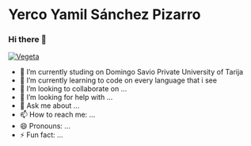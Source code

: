 # Yerco Yamil Sánchez Pizarro

### Hi there 👋

[![Vegeta](/assets/images/shiprock.jpg "Shiprock, New Mexico by Beau Rogers")](https://cdn.hobbyconsolas.com/sites/navi.axelspringer.es/public/styles/hc_1440x810/public/media/image/2022/05/dragon-ball-super-portada-exclusiva-vegeta-mega-instinto-serie-roja-espanola-han-respetado-color-original-ultra-ego-2692279.jpg?itok=5h27o3CH)

- 🔭 I’m currently studing on Domingo Savio Private University of Tarija
- 🌱 I’m currently learning to code on every language that i see
- 👯 I’m looking to collaborate on ...
- 🤔 I’m looking for help with ...
- 💬 Ask me about ...
- 📫 How to reach me: ...
- 😄 Pronouns: ...
- ⚡ Fun fact: ...

<!---
https://stackedit.io/
https://www.markdownguide.org/basic-syntax/#images-1
-->

